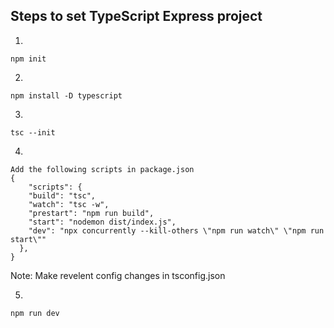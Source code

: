 ## Steps to set TypeScript Express project

1.
```
npm init
```

2.
```
npm install -D typescript
```

3.
```
tsc --init
```

4.
```
Add the following scripts in package.json
{
    "scripts": {
    "build": "tsc",
    "watch": "tsc -w",
    "prestart": "npm run build",
    "start": "nodemon dist/index.js",
    "dev": "npx concurrently --kill-others \"npm run watch\" \"npm run start\""
  },
}

```

Note: Make revelent config changes in tsconfig.json

5.
```
npm run dev
```

